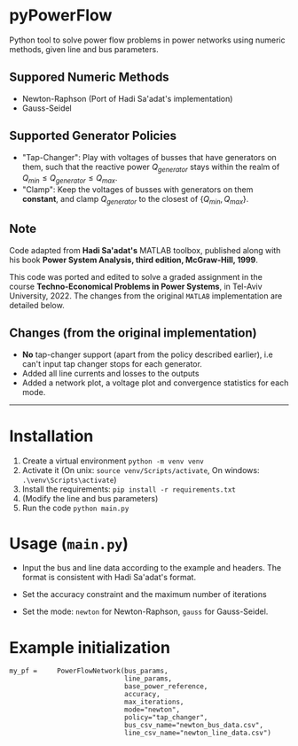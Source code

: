 # **pyPowerFlow**
Python tool to solve power flow problems in power networks using numeric methods, given line and bus parameters.

## **Suppored Numeric Methods**
* Newton-Raphson (Port of Hadi Sa'adat's implementation)
* Gauss-Seidel

## **Supported Generator Policies**
* "Tap-Changer": Play with voltages of busses that have generators on them, such that the reactive power $Q_{generator}$ stays within the realm of $Q_{min} \leq Q_{generator} \leq Q_{max}$.
* "Clamp": Keep the voltages of busses with generators on them **constant**, and clamp $Q_{generator}$ to the closest of $\{Q_{min}, Q_{max}\}$.

## **Note**
Code adapted from **Hadi Sa'adat's** MATLAB toolbox, published along with his book **Power System Analysis, third edition, McGraw-Hill, 1999**.

This code was ported and edited to solve a graded assignment in the course **Techno-Economical Problems in Power Systems**, in Tel-Aviv University, 2022.
The changes from the original `MATLAB` implementation are detailed below.


## Changes (from the original implementation)
* **No** tap-changer support (apart from the policy described earlier), i.e can't input tap changer stops for each generator.
* Added all line currents and losses to the outputs
* Added a network plot, a voltage plot and convergence statistics for each mode.

_____________
# Installation

1. Create a virtual environment `python -m venv venv`
2. Activate it (On unix: `source venv/Scripts/activate`, On windows: `.\venv\Scripts\activate`)
3. Install the requirements: `pip install -r requirements.txt`
4. (Modify the line and bus parameters)
5. Run the code `python main.py`

# Usage (`main.py`)
* Input the bus and line data according to the example and headers. The format is consistent with Hadi Sa'adat's format.
* Set the accuracy constraint and the maximum number of iterations

* Set the mode:
`newton` for Newton-Raphson, `gauss` for Gauss-Seidel.

# Example initialization
```
my_pf =     PowerFlowNetwork(bus_params,
                             line_params,
                             base_power_reference,
                             accuracy, 
                             max_iterations,
                             mode="newton",
                             policy="tap_changer",
                             bus_csv_name="newton_bus_data.csv",
                             line_csv_name="newton_line_data.csv")
```